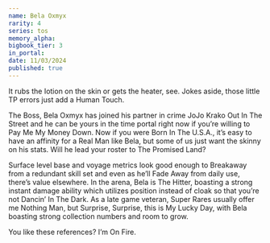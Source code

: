 ```yaml
---
name: Bela Oxmyx
rarity: 4
series: tos
memory_alpha:
bigbook_tier: 3
in_portal:
date: 11/03/2024
published: true
---
```


It rubs the Iotion on the skin or gets the heater, see. Jokes aside, those little TP errors just add a Human Touch. 

The Boss, Bela Oxmyx has joined his partner in crime JoJo Krako Out In The Street and he can be yours in the time portal right now if you’re willing to Pay Me My Money Down. Now if you were Born In The U.S.A., it’s easy to have an affinity for a Real Man like Bela, but some of us just want the skinny on his stats. Will he lead your roster to The Promised Land?

Surface level base and voyage metrics look good enough to Breakaway from a redundant skill set and even as he’ll Fade Away from daily use, there’s value elsewhere. In the arena, Bela is The Hitter, boasting a strong instant damage ability which utilizes position instead of cloak so that you’re not Dancin’ In The Dark. As a late game veteran, Super Rares usually offer me Nothing Man, but Surprise, Surprise, this is My Lucky Day, with Bela boasting strong collection numbers and room to grow.

You like these references? I’m On Fire.

